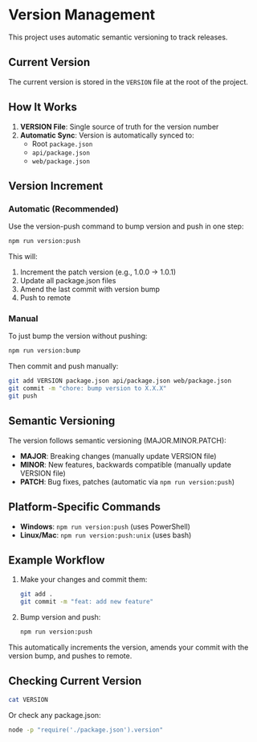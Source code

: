 # Version Management

This project uses automatic semantic versioning to track releases.

## Current Version

The current version is stored in the `VERSION` file at the root of the project.

## How It Works

1. **VERSION File**: Single source of truth for the version number
2. **Automatic Sync**: Version is automatically synced to:
   - Root `package.json`
   - `api/package.json`
   - `web/package.json`

## Version Increment

### Automatic (Recommended)

Use the version-push command to bump version and push in one step:

```bash
npm run version:push
```

This will:
1. Increment the patch version (e.g., 1.0.0 → 1.0.1)
2. Update all package.json files
3. Amend the last commit with version bump
4. Push to remote

### Manual

To just bump the version without pushing:

```bash
npm run version:bump
```

Then commit and push manually:

```bash
git add VERSION package.json api/package.json web/package.json
git commit -m "chore: bump version to X.X.X"
git push
```

## Semantic Versioning

The version follows semantic versioning (MAJOR.MINOR.PATCH):

- **MAJOR**: Breaking changes (manually update VERSION file)
- **MINOR**: New features, backwards compatible (manually update VERSION file)
- **PATCH**: Bug fixes, patches (automatic via `npm run version:push`)

## Platform-Specific Commands

- **Windows**: `npm run version:push` (uses PowerShell)
- **Linux/Mac**: `npm run version:push:unix` (uses bash)

## Example Workflow

1. Make your changes and commit them:
   ```bash
   git add .
   git commit -m "feat: add new feature"
   ```

2. Bump version and push:
   ```bash
   npm run version:push
   ```

This automatically increments the version, amends your commit with the version bump, and pushes to remote.

## Checking Current Version

```bash
cat VERSION
```

Or check any package.json:

```bash
node -p "require('./package.json').version"
```
